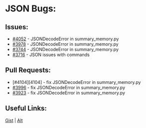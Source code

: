 [gist]:https://gist.github.com/anonhostpi/97d4bb3e9535c92b8173fae704b76264#file-_topics-0017-bugs-json-md
[source]:https://github.com/Significant-Gravitas/Catalysts/blob/main/TOPICS/0017.BUGS/JSON.md
# JSON Bugs:
## Issues:
- [#4052][4052] - JSONDecodeError in summary_memory.py
- [#3978][3978] - JSONDecodeError in summary_memory.py
- [#3744][3744] - JSONDecodeError in summary_memory.py
- [#3716][3716] - JSON issues with commands

## Pull Requests:
- [#4104][4104] - fix JSONDecodeError in summary_memory.py
- [#3996][3996] - fix JSONDecodeError in summary_memory.py
- [#3923][3923] - fix JSONDecodeError in summary_memory.py

## Useful Links:
[Gist][gist] | [Alt][source]

[3716]:https://github.com/Significant-Gravitas/Auto-GPT/issues/3716
[3744]:https://github.com/Significant-Gravitas/Auto-GPT/issues/3744
[3923]:https://github.com/Significant-Gravitas/Auto-GPT/pull/3923
[3978]:https://github.com/Significant-Gravitas/Auto-GPT/issues/3978
[3996]:https://github.com/Significant-Gravitas/Auto-GPT/pull/3996
[4052]:https://github.com/Significant-Gravitas/Auto-GPT/issues/4052